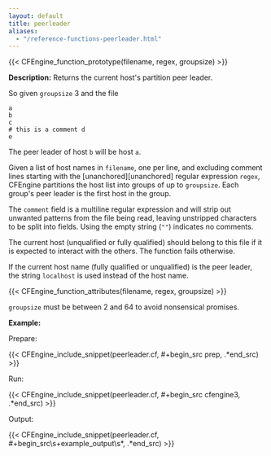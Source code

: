 ```yaml
---
layout: default
title: peerleader
aliases:
  - "/reference-functions-peerleader.html"
---
```


{{< CFEngine_function_prototype(filename, regex, groupsize) >}}

**Description:** Returns the current host's partition peer leader.

So given `groupsize` 3 and the file

```
a
b
c
# this is a comment d
e
```

The peer leader of host `b` will be host `a`.

Given a list of host names in `filename`, one per line, and excluding
comment lines starting with the [unanchored][unanchored] regular
expression `regex`, CFEngine partitions the host list into groups of
up to `groupsize`. Each group's peer leader is the first host in the
group.

The `comment` field is a multiline regular expression and will strip out
unwanted patterns from the file being read, leaving unstripped characters to be
split into fields. Using the empty string (`""`) indicates no comments.

The current host (unqualified or fully qualified) should belong to
this file if it is expected to interact with the others. The function
fails otherwise.

If the current host name (fully qualified or unqualified) is the peer
leader, the string `localhost` is used instead of the host name.

{{< CFEngine_function_attributes(filename, regex, groupsize) >}}

`groupsize` must be between 2 and 64 to avoid nonsensical promises.

**Example:**

Prepare:

{{< CFEngine_include_snippet(peerleader.cf, #\+begin_src prep, .*end_src) >}}

Run:

{{< CFEngine_include_snippet(peerleader.cf, #\+begin_src cfengine3, .*end_src) >}}

Output:

{{< CFEngine_include_snippet(peerleader.cf, #\+begin_src\s+example_output\s*, .*end_src) >}}
